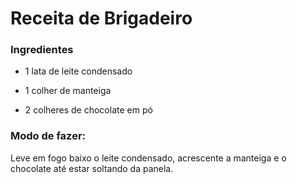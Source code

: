 # Receita de Brigadeiro

### Ingredientes

- 1 lata de leite condensado

- 1 colher de manteiga

- 2 colheres de chocolate em pó

### Modo de fazer:

Leve em fogo baixo o leite condensado, acrescente a manteiga e o chocolate até estar soltando da panela.

